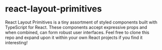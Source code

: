 # react-layout-primitives
React Layout Primitives is a tiny assortment of styled components built with TypeScript for React. These components accept expressive props and when combined, can form robust user interfaces. Feel free to clone this repo and expand upon it within your own React projects if you find it interesting!
